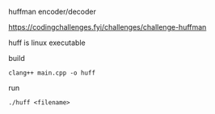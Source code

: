 huffman encoder/decoder

https://codingchallenges.fyi/challenges/challenge-huffman


huff is linux executable

build
```
clang++ main.cpp -o huff
```

run
```
./huff <filename>
```